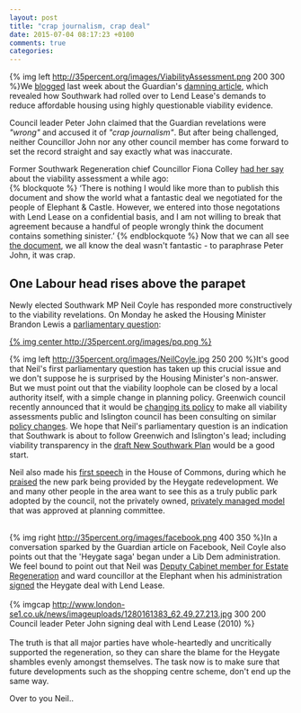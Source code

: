 ```yaml
---
layout: post
title: "crap journalism, crap deal"
date: 2015-07-04 08:17:23 +0100
comments: true
categories: 
---
```

{% img left http://35percent.org/images/ViabilityAssessment.png 200 300 %}We [blogged](http://35percent.org/blog/2015/06/25/heygate-viability-assessment-finally-revealed/) last week about the Guardian's [damning article](http://www.theguardian.com/cities/2015/jun/25/london-developers-viability-planning-affordable-social-housing-regeneration-oliver-wainwright), which revealed how Southwark had rolled over to Lend Lease's demands to reduce affordable housing using highly questionable viability evidence.

Council leader Peter John claimed that the Guardian revelations were _"wrong"_ and accused it of _"crap journalism"_. But after being challenged, neither Councillor John nor any other council member has come forward to set the record straight and say exactly what was inaccurate.

Former Southwark Regeneration chief Councillor Fiona Colley [had her say](http://www.insidehousing.co.uk/development/council-to-refuse-demands-about-heygate-estate/6528392.article) about the viability assessment a while ago: 
</br>
{% blockquote %}
‘There is nothing I would like more than to publish this document and show the world what a fantastic deal we negotiated for the people of Elephant & Castle. However, we entered into those negotations with Lend Lease on a confidential basis, and I am not willing to break that agreement because a handful of people wrongly think the document contains something sinister.’
{% endblockquote %}
Now that we can all see [the document](http://35percent.org/collated-viability-assessments/), we all know the deal wasn't fantastic - to paraphrase Peter John, it was crap.  

## One Labour head rises above the parapet
Newly elected Southwark MP Neil Coyle has responded more constructively to the viability revelations. On Monday he asked the Housing Minister Brandon Lewis a [parliamentary question](http://www.parliament.uk/business/publications/written-questions-answers-statements/written-question/Commons/2015-06-29/4517/):

[{% img center http://35percent.org/images/pq.png %}](http://www.parliament.uk/business/publications/written-questions-answers-statements/written-question/Commons/2015-06-29/4517/)

{% img left http://35percent.org/images/NeilCoyle.jpg 250 200 %}It's good that Neil's first parliamentary question has taken up this crucial issue and we don't suppose he is surprised by the Housing Minister's non-answer. But we must point out that the viability loophole can be closed by a local authority itself, with a simple change in planning policy. Greenwich council recently announced that it would be [changing its policy](http://www.royalgreenwich.gov.uk/news/article/479/have_your_say_on_landmark_new_council_planning_policy) to make all viability assessments public and Islington council has been consulting on similar [policy changes](http://www.islington.gov.uk/services/planning/planningpol/pol_supplement/Pages/Development-Viability-Discussion-Paper-and-Questionnaire.aspx). We hope that Neil's parliamentary question is an indication that Southwark is about to follow Greenwich and Islington's lead; including viability transparency in the [draft New Southwark Plan](http://www.southwark.gov.uk/info/856/planning_policy/3315/the_new_southwark_plan) would be a good start.

Neil also made his [first speech](http://www.parliamentlive.tv/Event/Index/67063140-a0b0-46b2-abd2-a09b8b3e2cdb) in the House of Commons, during which he [praised](http://www.theyworkforyou.com/debates/?id=2015-07-01a.1521.1&#g1546.0) the new park being provided by the Heygate redevelopment. We and many other people in the area want to see this as a truly public park adopted by the council, not the privately owned, [privately managed model](http://35percent.org/sustainable-development/) that was approved at planning committee.
</br>
</br>


{% img right http://35percent.org/images/facebook.png 400 350 %}In a conversation sparked by the Guardian article on Facebook, Neil Coyle also points out that the 'Heygate saga' began under a Lib Dem administration. We feel bound to point out that Neil was [Deputy Cabinet member for Estate Regeneration](http://moderngov.southwark.gov.uk/mgListDeclarationsOfInterest.aspx?RPID=0&TAG=0&UID=897&MID=0&AT=&DR=13%2F05%2F2010-24%2F05%2F2011&ACT=Later) and ward councillor at the Elephant when his administration [signed](http://www.london-se1.co.uk/news/view/4712) the Heygate deal with Lend Lease.  
</br>
{% imgcap http://www.london-se1.co.uk/news/imageuploads/1280161383_62.49.27.213.jpg 300 200 Council leader Peter John signing deal with Lend Lease (2010) %}  
</br>
The truth is that all major parties have whole-heartedly and uncritically supported the regeneration, so they can share the blame for the Heygate shambles evenly amongst themselves. The task now is to make sure that future developments such as the shopping centre scheme, don't end up the same way.  

Over to you Neil..
